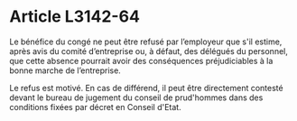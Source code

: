 # Article L3142-64

Le bénéfice du congé ne peut être refusé par l’employeur que s'il estime, après avis du comité d’entreprise ou, à défaut, des délégués du personnel, que cette absence pourrait avoir des conséquences préjudiciables à la bonne marche de l’entreprise.

Le refus est motivé. En cas de différend, il peut être directement contesté devant le bureau de jugement du conseil de prud'hommes dans des conditions fixées par décret en Conseil d'Etat.
